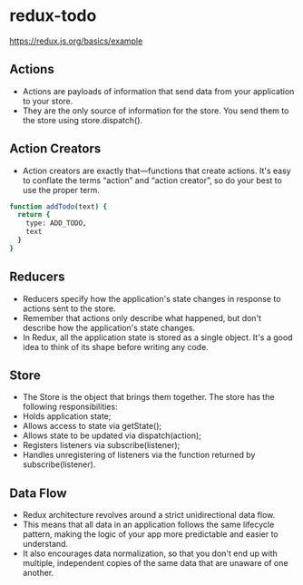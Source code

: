 # redux-todo

https://redux.js.org/basics/example

## Actions
- Actions are payloads of information that send data from your application to your store. 
- They are the only source of information for the store. You send them to the store using store.dispatch().

## Action Creators
- Action creators are exactly that—functions that create actions. It's easy to conflate the terms “action” and “action creator”, so do your best to use the proper term.
```bash
function addTodo(text) {
  return {
    type: ADD_TODO,
    text
  }
}
```

## Reducers
- Reducers specify how the application's state changes in response to actions sent to the store.
- Remember that actions only describe what happened, but don't describe how the application's state changes.
- In Redux, all the application state is stored as a single object. It's a good idea to think of its shape before writing any code. 

## Store
- The Store is the object that brings them together. The store has the following responsibilities:
- Holds application state;
- Allows access to state via getState();
- Allows state to be updated via dispatch(action);
- Registers listeners via subscribe(listener);
- Handles unregistering of listeners via the function returned by subscribe(listener).

## Data Flow
- Redux architecture revolves around a strict unidirectional data flow.
- This means that all data in an application follows the same lifecycle pattern, making the logic of your app more predictable and easier to understand.
- It also encourages data normalization, so that you don't end up with multiple, independent copies of the same data that are unaware of one another.


